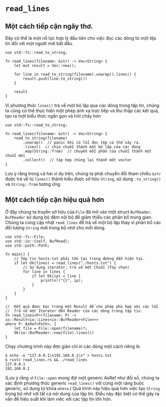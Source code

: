 # `read_lines`

## Một cách tiếp cận ngây thơ.

Đây có thể là một nỗ lực hợp lý đầu tiên cho việc đọc 
các dòng từ một tệp tin đối với một người mới bắt đầu.

```rust,norun
use std::fs::read_to_string;

fn read_lines(filename: &str) -> Vec<String> {
    let mut result = Vec::new();

    for line in read_to_string(filename).unwrap().lines() {
        result.push(line.to_string())
    }

    result
}
```

Vì phương thức `lines()` trả về một bộ lặp qua các dòng trong tập tin, 
chúng ta cũng có thể thực hiện một phép ánh xạ trực tiếp và thu thập các kết quả, 
tạo ra một biểu thức ngắn gọn và trôi chảy hơn

```rust,norun
use std::fs::read_to_string;

fn read_lines(filename: &str) -> Vec<String> {
    read_to_string(filename) 
        .unwrap()  // panic khi có lỗi đọc tệp có thể xảy ra.
        .lines()  // chia chuỗi thành một bộ lặp của các dòng
        .map(String::from)  // chuyển mỗi phần của chuỗi thành một chuỗi mới
        .collect()  // tập hợp chúng lại thành một vector
}
```

Lưu ý rằng trong cả hai ví dụ trên, chúng ta phải chuyển đổi tham chiếu `&str` 
được trả về từ `lines()` thành kiểu được sở hữu `String`, sử dụng `.to_string()` và 
`String::from` tương ứng.

## Một cách tiếp cận hiệu quả hơn

Ở đây chúng ta truyền sở hữu của `File` đã mở vào một struct `BufReader`. 
`BufReader` sử dụng bộ đệm nội bộ để giảm thiểu các phân bổ trung gian.
Chúng ta cũng cập nhật `read_lines` để trả về một bộ lặp thay vì 
phân bổ các đối tượng `String` mới trong bộ nhớ cho mỗi dòng.

```rust,no_run
use std::fs::File;
use std::io::{self, BufRead};
use std::path::Path;

fn main() {
    // Tệp tin hosts.txt phải tồn tại trong đường dẫn hiện tại.
    if let Ok(lines) = read_lines("./hosts.txt") {
        // Sử dụng iterator, trả về một Chuỗi (Tùy chọn)
        for line in lines {
            if let Ok(ip) = line {
                println!("{}", ip);
            }
        }
    }
}

//  Kết quả được bọc trong một Result để cho phép phù hợp với các lỗi
//  Trả về một Iterator đến Reader của các dòng trong tập tin.
fn read_lines<P>(filename: P) -> io::Result<io::Lines<io::BufReader<File>>>
where P: AsRef<Path>, {
    let file = File::open(filename)?;
    Ok(io::BufReader::new(file).lines())
}
```

Chạy chương trình này đơn giản chỉ in các dòng một cách riêng lẻ.
```shell
$ echo -e "127.0.0.1\n192.168.0.1\n" > hosts.txt
$ rustc read_lines.rs && ./read_lines
127.0.0.1
192.168.0.1
```

(Lưu ý rằng vì `File::open` mong đợi một generic AsRef<Path> như đối số, chúng ta xác định 
phương thức generic `read_lines()` với cùng một ràng buộc generic, sử dụng từ khóa `where`.)
Quá trình này hiệu quả hơn việc tạo `String` trong bộ nhớ với tất cả nội dung của tập tin. 
Điều này đặc biệt có thể gây ra vấn đề hiệu suất khi làm việc với các tập tin lớn hơn.

